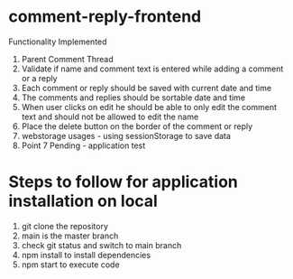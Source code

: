 # comment-reply-frontend

Functionality Implemented
1. Parent Comment Thread
2. Validate if name and comment text is entered while adding a comment or a reply
3. Each comment or reply should be saved with current date and time
4. The comments and replies should be sortable date and time
5. When user clicks on edit he should be able to only edit the comment text and should
not be allowed to edit the name
6. Place the delete button on the border of the comment or reply
7. webstorage usages - using sessionStorage to save data
8. Point 7 Pending - application test

# Steps to follow for application installation on local
1. git clone the repository
2. main is the master branch
3. check git status and switch to main branch
4. npm install to install dependencies
5. npm start to execute code